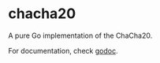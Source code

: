 chacha20
========

A pure Go implementation of the ChaCha20.

For documentation, check [godoc](http://godoc.org/github.com/mdllife/mdl/src/cipher/chacha20).
